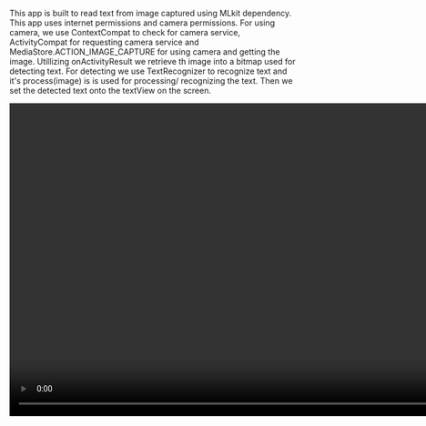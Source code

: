 This app is built to read text from image captured using MLkit dependency.
This app uses internet permissions and camera permissions. 
For using camera, we use ContextCompat to check for camera service,
ActivityCompat for requesting camera service and MediaStore.ACTION_IMAGE_CAPTURE
for using camera and getting the image. Utillizing onActivityResult we retrieve th
image into a bitmap used for detecting text. 
For detecting we use TextRecognizer to recognize text and it's process(image) is 
is used for processing/ recognizing the text. Then we set the detected text onto 
the textView on the screen.

<video src="https://github.com/sanjuray/ImageTalktoMe/assets/94555333/47dfe016-352e-4407-a67b-c57604aac040" height=550 weight=450/>

